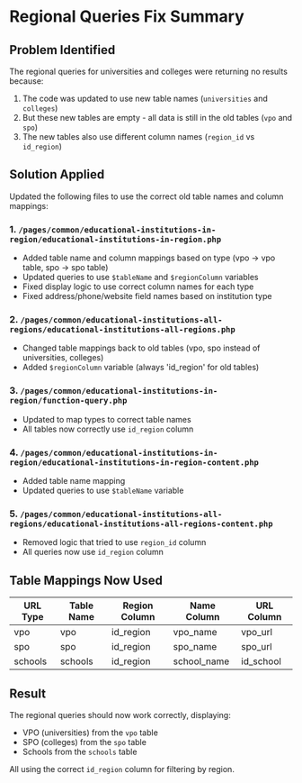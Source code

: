 # Regional Queries Fix Summary

## Problem Identified
The regional queries for universities and colleges were returning no results because:
1. The code was updated to use new table names (`universities` and `colleges`)
2. But these new tables are empty - all data is still in the old tables (`vpo` and `spo`)
3. The new tables also use different column names (`region_id` vs `id_region`)

## Solution Applied
Updated the following files to use the correct old table names and column mappings:

### 1. `/pages/common/educational-institutions-in-region/educational-institutions-in-region.php`
- Added table name and column mappings based on type (vpo → vpo table, spo → spo table)
- Updated queries to use `$tableName` and `$regionColumn` variables
- Fixed display logic to use correct column names for each type
- Fixed address/phone/website field names based on institution type

### 2. `/pages/common/educational-institutions-all-regions/educational-institutions-all-regions.php`
- Changed table mappings back to old tables (vpo, spo instead of universities, colleges)
- Added `$regionColumn` variable (always 'id_region' for old tables)

### 3. `/pages/common/educational-institutions-in-region/function-query.php`
- Updated to map types to correct table names
- All tables now correctly use `id_region` column

### 4. `/pages/common/educational-institutions-in-region/educational-institutions-in-region-content.php`
- Added table name mapping
- Updated queries to use `$tableName` variable

### 5. `/pages/common/educational-institutions-all-regions/educational-institutions-all-regions-content.php`
- Removed logic that tried to use `region_id` column
- All queries now use `id_region` column

## Table Mappings Now Used
| URL Type | Table Name | Region Column | Name Column | URL Column |
|----------|------------|---------------|-------------|------------|
| vpo      | vpo        | id_region     | vpo_name    | vpo_url    |
| spo      | spo        | id_region     | spo_name    | spo_url    |
| schools  | schools    | id_region     | school_name | id_school  |

## Result
The regional queries should now work correctly, displaying:
- VPO (universities) from the `vpo` table
- SPO (colleges) from the `spo` table  
- Schools from the `schools` table

All using the correct `id_region` column for filtering by region.